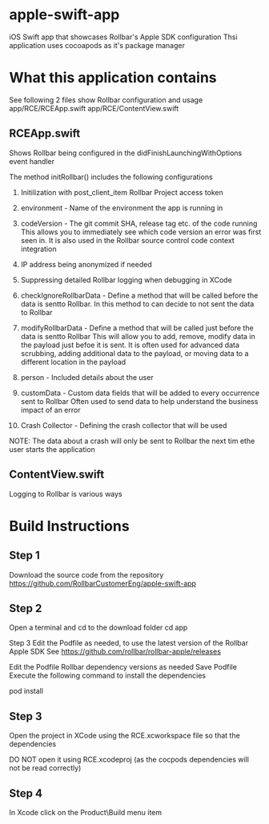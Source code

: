 # apple-swift-app
iOS Swift app that showcases  Rollbar's Apple SDK configuration
Thsi application uses cocoapods as it's package manager

# What this application contains

See following 2 files show Rollbar configuration and usage
app/RCE/RCEApp.swift
app/RCE/ContentView.swift

## RCEApp.swift

Shows Rollbar being configured in the didFinishLaunchingWithOptions event handler

The method initRollbar() includes the following configurations

1. Initilization with post_client_item Rollbar Project access token
2. environment - Name of the environment the app is running in
3. codeVersion - The git commit SHA, release tag etc. of the code running  
This allows you to immediately see which code version an error was first seen in.
It is also used in the Rollbar source control code context integration

4. IP address being anonymized if needed
5. Suppressing detailed Rollbar logging when debugging in XCode
6. checkIgnoreRollbarData - Define a method that will be called before the data is sentto Rollbar.
In this method to can decide to not sent the data to Rollbar
7. modifyRollbarData - Define a method that will be called just before the data is sentto Rollbar
This will allow you to add, remove, modify data in the payload just befoe it is sent.
It is often used for advanced data scrubbing, adding additional data to the payload, or moving data to a different location in the payload

8. person - Included details about the user 
9. customData - Custom data fields that will be added to every occurrence sent to Rollbar
Often used to send data to help understand the business impact of an error
10. Crash Collector - Defining the crash collector that will be used 

NOTE: The data about a crash will only be sent to Rollbar the next tim ethe user starts the application


## ContentView.swift

Logging to Rollbar is various ways


# Build Instructions 

## Step 1
Download the source code from the repository https://github.com/RollbarCustomerEng/apple-swift-app


## Step 2

Open a terminal and cd to the download folder
cd app

Step 3
Edit the Podfile as needed, to use the latest version of the Rollbar Apple SDK
See https://github.com/rollbar/rollbar-apple/releases


Edit the Podfile Rollbar dependency versions as needed 
Save Podfile
Execute the following command to install the dependencies

pod install

## Step 3
Open the project in XCode using the RCE.xcworkspace file so that the dependencies 

DO NOT open it using RCE.xcodeproj (as the cocpods dependencies will not be read correctly)

## Step 4
In Xcode click on the Product\Build menu item

